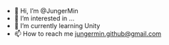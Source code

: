 - 👋 Hi, I’m @JungerMin
- 👀 I’m interested in ...
- 🌱 I’m currently learning Unity
- 📫 How to reach me jungermin.github@gmail.com

<!---
JungerMin/JungerMin is a ✨ special ✨ repository because its `README.md` (this file) appears on your GitHub profile.
You can click the Preview link to take a look at your changes.
--->
